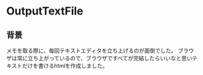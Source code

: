 # OutputTextFile 
## 背景
メモを取る際に、毎回テキストエディタを立ち上げるのが面倒でした。
ブラウザは常に立ち上がっているので、ブラウザですべてが完結したらいいなと思いテキストだけを書けるhtmlを作成しました。
